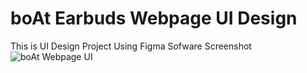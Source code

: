 # boAt Earbuds Webpage UI Design
This is UI Design Project Using Figma Sofware
Screenshot
![boAt Webpage UI](https://user-images.githubusercontent.com/89535903/187072478-9b2a443a-790c-4ceb-a356-09503fe826bc.png)
